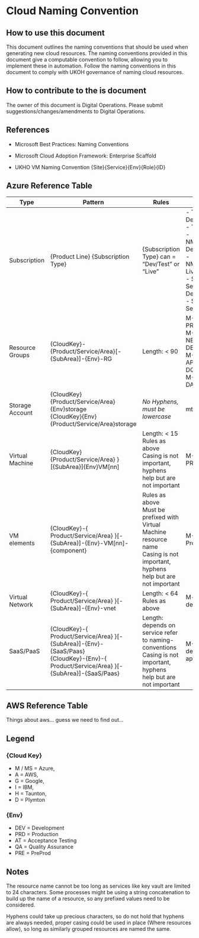 # Cloud Naming Convention

## How to use this document

This document outlines the naming conventions that should be used when generating new cloud resources. The naming conventions provided in this document give a computable convention to follow, allowing you to implement these in automation. Follow the naming conventions in this document to comply with UKOH governance of naming cloud resources.

## How to contribute to the is document

The owner of this document is Digital Operations. Please submit suggestions/changes/amendments to Digital Operations.

## References

- Microsoft Best Practices: Naming Conventions

- Microsoft Cloud Adoption Framework: Enterprise Scaffold

- UKHO VM Naming Convention {Site}{Service}{Env}{Role}{ID}

## Azure Reference Table

| Type | Pattern | Rules | Examples |
|-|-|-|-|
| Subscription | {Product Line} {Subscription Type} | {Subscription Type} can = “Dev/Test” or “Live” | - Tidal API Dev/Test <br /> - Tidal API Live <br /> - NMWebSearch Dev/Test <br /> - NMWebSearch Live <br /> - Shared Services Dev/Test <br /> - Shared Services Live |
| Resource Groups | {CloudKey}-{Product/Service/Area}[-{SubArea}]-{Env}-RG | Length: < 90 |M-TidalAPI-PRD-RG <br /> M-TidalAPI-NETWORK-DEV-RG <br /> M-TidalAPI-APPLICATION-DQC-RG <br /> M-TidalAPI-DATA-PRD-RG |
| Storage Account | {CloudKey}{Product/Service/Area}{Env}storage <br /> {CloudKey}{Env}{Product/Service/Area}storage | *No Hyphens, must be lowercase* | mtidalapistorage |
| Virtual Machine | {CloudKey}{Product/Service/Area} }[{SubArea}]{Env}VM[nn] | Length: < 15 <br /> Rules as above <br /> Casing is not important, hyphens help but are not important | M-TidalApi-PRD-VM01 |
| VM elements | {CloudKey}-{ Product/Service/Area} }[-{SubArea}]-{Env}-VM[nn]-{component} | Rules as above <br /> Must be prefixed with Virtual Machine resource name <br /> Casing is not important, hyphens help but are not important | M-TidalApi-Prd-VM01-nsg |
| Virtual Network | {CloudKey}-{ Product/Service/Area} }[-{SubArea}]-{Env}-vnet | Length: < 64 <br /> Rules as above | M-tidalapi-dev-vnet |
| SaaS/PaaS | {CloudKey}-{ Product/Service/Area} }[-{SubArea}]-{Env}-{SaaS/Paas} <br /> {CloudKey}-{Env}-{ Product/Service/Area} }[-{SubArea}]-{SaaS/Paas} | Length: depends on service refer to naming-conventions <br />Casing is not important, hyphens help but are not important | M-TidalApi-dev-api-appservice |

## AWS Reference Table

Things about aws... guess we need to find out...

## Legend

### {Cloud Key}

- M / MS = Azure,
- A = AWS,
- G = Google,
- I = IBM,
- H = Taunton,
- D = Plymton

### {Env}

- DEV = Development
- PRD = Production
- AT = Acceptance Testing
- QA = Quality Assurance
- PRE = PreProd

## Notes

The resource name cannot be too long as services like key vault are limited to 24 characters. Some processes might be using a string concatenation to build up the name of a resource, so any prefixed values need to be considered.

Hyphens could take up precious characters, so do not hold that hyphens are always needed, proper casing could be used in place (Where resources allow), so long as similarly grouped resources are named the same.
